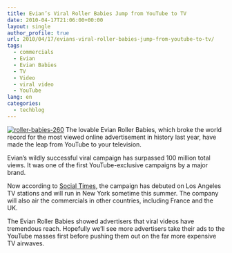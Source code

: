 ```yaml
---
title: Evian’s Viral Roller Babies Jump from YouTube to TV
date: 2010-04-17T21:06:00+00:00
layout: single
author_profile: true
url: 2010/04/17/evians-viral-roller-babies-jump-from-youtube-to-tv/
tags:
  - commercials
  - Evian
  - Evian Babies
  - TV
  - Video
  - viral video
  - YouTube
lang: en
categories: 
  - techblog
---
```

[![roller-babies-260](http://lh5.ggpht.com/_vaUVXcmC3OI/S8obvd39RMI/AAAAAAAACAw/4ZdEB6utAnw/roller-babies-260_thumb%5B2%5D.png?imgmax=800 "roller-babies-260")](http://lh5.ggpht.com/_vaUVXcmC3OI/S8obqtxoelI/AAAAAAAACAs/41JibzW0WuQ/s1600-h/roller-babies-260%5B4%5D.png) The lovable Evian Roller Babies, which broke the world record for the most viewed online advertisement in history last year, have made the leap from YouTube to your television. 

Evian’s wildly successful viral campaign has surpassed 100 million total views. It was one of the first YouTube-exclusive campaigns by a major brand. 

Now according to [Social Times](http://www.socialtimes.com/2010/04/evian%E2%80%99s-roller-babies-viral-campaign-headed-for-television/), the campaign has debuted on Los Angeles TV stations and will run in New York sometime this summer. The company will also air the commercials in other countries, including France and the UK. 

The Evian Roller Babies showed advertisers that viral videos have tremendous reach. Hopefully we’ll see more advertisers take their ads to the YouTube masses first before pushing them out on the far more expensive TV airwaves. </p>
